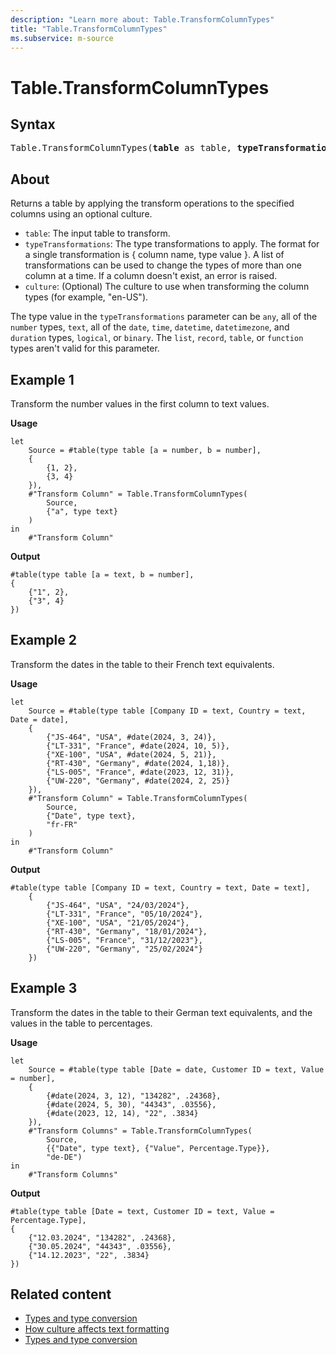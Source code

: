 ```yaml
---
description: "Learn more about: Table.TransformColumnTypes"
title: "Table.TransformColumnTypes"
ms.subservice: m-source
---
```

# Table.TransformColumnTypes

## Syntax

<pre>
Table.TransformColumnTypes(<b>table</b> as table, <b>typeTransformations</b> as list, optional <b>culture</b> as nullable text) as table
</pre>
  
## About

Returns a table by applying the transform operations to the specified columns using an optional culture.

* `table`: The input table to transform.
* `typeTransformations`: The type transformations to apply. The format for a single transformation is { column name, type value }. A list of transformations can be used to change the types of more than one column at a time. If a column doesn't exist, an error is raised.
* `culture`: (Optional) The culture to use when transforming the column types (for example, "en-US").

The type value in the `typeTransformations` parameter can be `any`, all of the `number` types, `text`, all of the `date`, `time`, `datetime`, `datetimezone`, and `duration` types, `logical`, or `binary`. The `list`, `record`, `table`, or `function` types aren't valid for this parameter.

## Example 1

Transform the number values in the first column to text values.

**Usage**

```powerquery-m
let
    Source = #table(type table [a = number, b = number],
    {
        {1, 2},
        {3, 4}
    }),
    #"Transform Column" = Table.TransformColumnTypes(
        Source, 
        {"a", type text}
    )
in
    #"Transform Column"
```

**Output**

```powerquery-m
#table(type table [a = text, b = number],
{
    {"1", 2},
    {"3", 4}
})
```

## Example 2

Transform the dates in the table to their French text equivalents.

**Usage**

```powerquery-m
let
    Source = #table(type table [Company ID = text, Country = text, Date = date],
    {
        {"JS-464", "USA", #date(2024, 3, 24)},
        {"LT-331", "France", #date(2024, 10, 5)},
        {"XE-100", "USA", #date(2024, 5, 21)},
        {"RT-430", "Germany", #date(2024, 1,18)},
        {"LS-005", "France", #date(2023, 12, 31)},
        {"UW-220", "Germany", #date(2024, 2, 25)}
    }),
    #"Transform Column" = Table.TransformColumnTypes(
        Source,
        {"Date", type text},
        "fr-FR"
    )
in
    #"Transform Column"
```

**Output**

```powerquery-m
#table(type table [Company ID = text, Country = text, Date = text],
    {
        {"JS-464", "USA", "24/03/2024"},
        {"LT-331", "France", "05/10/2024"},
        {"XE-100", "USA", "21/05/2024"},
        {"RT-430", "Germany", "18/01/2024"},
        {"LS-005", "France", "31/12/2023"},
        {"UW-220", "Germany", "25/02/2024"}
    })
```

## Example 3

Transform the dates in the table to their German text equivalents, and the values in the table to percentages.

**Usage**

```powerquery-m
let
    Source = #table(type table [Date = date, Customer ID = text, Value = number],
    {
        {#date(2024, 3, 12), "134282", .24368},
        {#date(2024, 5, 30), "44343", .03556},
        {#date(2023, 12, 14), "22", .3834}
    }),
    #"Transform Columns" = Table.TransformColumnTypes(
        Source, 
        {{"Date", type text}, {"Value", Percentage.Type}},
        "de-DE") 
in
    #"Transform Columns"
```

**Output**

```powerquery-m
#table(type table [Date = text, Customer ID = text, Value = Percentage.Type],
{
    {"12.03.2024", "134282", .24368},
    {"30.05.2024", "44343", .03556},
    {"14.12.2023", "22", .3834}
})
```
   
## Related content

* [Types and type conversion](type-conversion.md)
* [How culture affects text formatting](how-culture-affects-text-formatting.md)
* [Types and type conversion](type-conversion.md)
